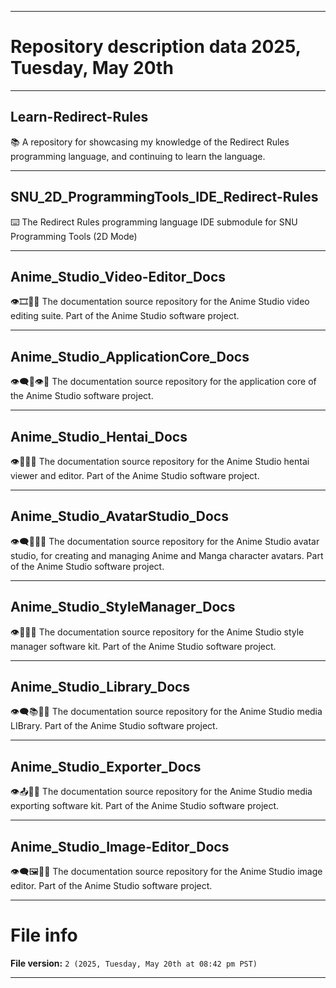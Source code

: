 
***

# Repository description data 2025, Tuesday, May 20th

---

## Learn-Redirect-Rules

📚️ A repository for showcasing my knowledge of the Redirect Rules programming language, and continuing to learn the language. 

---

## SNU_2D_ProgrammingTools_IDE_Redirect-Rules

⌨️ The Redirect Rules programming language IDE submodule for SNU Programming Tools (2D Mode)

---

## Anime_Studio_Video-Editor_Docs

👁️🎞️🎴️📖️ The documentation source repository for the Anime Studio video editing suite. Part of the Anime Studio software project. 

---

## Anime_Studio_ApplicationCore_Docs

👁️‍🗨️️🎴️👁️📖️ The documentation source repository for the application core of the Anime Studio software project. 

---

## Anime_Studio_Hentai_Docs

👁️🔞️🎴️📖️ The documentation source repository for the Anime Studio hentai viewer and editor. Part of the Anime Studio software project. 

---

## Anime_Studio_AvatarStudio_Docs

👁️‍🗨️️🎴️🎎️📖️ The documentation source repository for the Anime Studio avatar studio, for creating and managing Anime and Manga character avatars. Part of the Anime Studio software project. 

---

## Anime_Studio_StyleManager_Docs

👁️🎨️🎴️📖️ The documentation source repository for the Anime Studio style manager software kit. Part of the Anime Studio software project. 

---

## Anime_Studio_Library_Docs

👁️‍🗨️️📚️🎴️📖️ The documentation source repository for the Anime Studio media LIBrary. Part of the Anime Studio software project. 

---

## Anime_Studio_Exporter_Docs

👁️📤️🎴️📖️ The documentation source repository for the Anime Studio media exporting software kit. Part of the Anime Studio software project. 

---

## Anime_Studio_Image-Editor_Docs

👁️‍🗨️️🖼️🎴️📖️ The documentation source repository for the Anime Studio image editor. Part of the Anime Studio software project. 

***

# File info

**File version:** `2 (2025, Tuesday, May 20th at 08:42 pm PST)`

***

